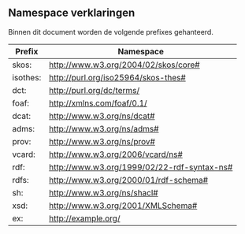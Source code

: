 ## Namespace verklaringen

Binnen dit document worden de volgende prefixes gehanteerd.

| Prefix     | Namespace                                       |
| ---------- | ----------------------------------------------- |
| skos:      | http://www.w3.org/2004/02/skos/core#            |
| isothes:   | http://purl.org/iso25964/skos-thes#             |
| dct:       | http://purl.org/dc/terms/                       |
| foaf:      | http://xmlns.com/foaf/0.1/                      |
| dcat:      | http://www.w3.org/ns/dcat#                      |
| adms:      | http://www.w3.org/ns/adms#                      |
| prov:      | http://www.w3.org/ns/prov#                      |
| vcard:     | http://www.w3.org/2006/vcard/ns#                |
| rdf:       | http://www.w3.org/1999/02/22-rdf-syntax-ns#     |
| rdfs:      | http://www.w3.org/2000/01/rdf-schema#           |
| sh:        | http://www.w3.org/ns/shacl#                     |
| xsd:       | http://www.w3.org/2001/XMLSchema#               |
| ex:        | http://example.org/                             |

